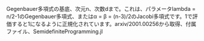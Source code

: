 Gegenbauer多項式の基底、次元n、次数dまで。これは、パラメータlambda = n/2-1のGegenbauer多項式、またはα = β = (n-3)/2のJacobi多項式です。1で評価すると1になるように正規化されています。arxiv/2001.00256から取得、付属ファイル、SemidefiniteProgramming.jl
